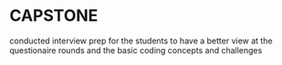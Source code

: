 # CAPSTONE
conducted interview prep for the students to have a better view at the questionaire rounds and the basic coding concepts and challenges 

